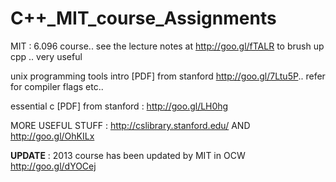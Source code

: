 C++_MIT_course_Assignments
==========================

MIT : 6.096 course.. see the lecture notes at http://goo.gl/fTALR to brush up cpp .. very useful

unix programming tools intro [PDF] from stanford http://goo.gl/7Ltu5P.. refer for compiler flags etc.. 

essential c [PDF] from stanford : http://goo.gl/LH0hg

MORE USEFUL STUFF : http://cslibrary.stanford.edu/ AND http://goo.gl/OhKILx

**UPDATE** : 2013 course has been updated by MIT in OCW http://goo.gl/dYOCej
